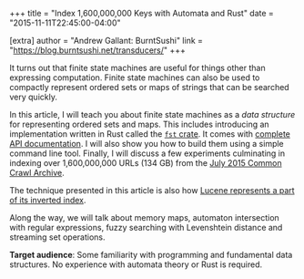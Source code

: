 +++
title = "Index 1,600,000,000 Keys with Automata and Rust"
date = "2015-11-11T22:45:00-04:00"

[extra]
author = "Andrew Gallant: BurntSushi"
link = "https://blog.burntsushi.net/transducers/"
+++
<p>It turns out that finite state machines are useful for things other than
expressing computation. Finite state machines can also be used to compactly
represent ordered sets or maps of strings that can be searched very quickly.</p>
<p>In this article, I will teach you about finite state machines as a <em>data
structure</em> for representing ordered sets and maps. This includes introducing
an implementation written in Rust called the
<a href="https://github.com/BurntSushi/fst"><code>fst</code> crate</a>.
It comes with
<a href="https://burntsushi.net/rustdoc/fst/">complete API documentation</a>.
I will also show you how to build them using a simple command line tool.
Finally, I will discuss a few experiments culminating in indexing over
1,600,000,000 URLs (134 GB) from the
<a href="http://blog.commoncrawl.org/2015/08/july-2015-crawl-archive-available/">July 2015 Common Crawl Archive</a>.</p>
<p>The technique presented in this article is also how
<a href="http://blog.mikemccandless.com/2010/12/using-finite-state-transducers-in.html">Lucene represents a part of its inverted
index</a>.</p>
<p>Along the way, we will talk about memory maps, automaton intersection with
regular expressions, fuzzy searching with Levenshtein distance and streaming
set operations.</p>
<p><strong>Target audience</strong>: Some familiarity with programming and fundamental data
structures. No experience with automata theory or Rust is required.</p>